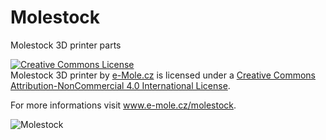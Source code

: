 # Molestock
Molestock 3D printer parts

<a rel="license" href="http://creativecommons.org/licenses/by-nc/4.0/"><img alt="Creative Commons License" style="border-width:0" src="https://i.creativecommons.org/l/by-nc/4.0/88x31.png" /></a><br /><span xmlns:dct="http://purl.org/dc/terms/" property="dct:title">Molestock 3D printer</span> by <a xmlns:cc="http://creativecommons.org/ns#" href="http://www.e-mole.cz" property="cc:attributionName" rel="cc:attributionURL">e-Mole.cz</a> is licensed under a <a rel="license" href="http://creativecommons.org/licenses/by-nc/4.0/">Creative Commons Attribution-NonCommercial 4.0 International License</a>.

For more informations visit <a href="http://www.e-mole.cz/molestock">www.e-mole.cz/molestock</a>.

<img src="http://www.e-mole.cz/sites/default/files/pictures/e-mole-molestock-3d_printer.jpg" alt="Molestock">
